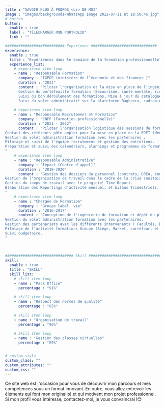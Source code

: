 ```yaml
---
title : "SAVOIR PLUS À PROPOS <br> DE MOI"
image : "images/backgrounds/WhatsApp Image 2022-07-11 at 18.50.46.jpg"
# button
button:
  enable : true
  label : "TÉLÉCHARGER MON PORTFOLIO"
  link : ""

########################### Experience ##############################
experience:
  enable : true
  title : "Expériences dans le domaine de la formation professionnelle"
  experience_list:
    # experience item loop
    - name : "Responsable Formation"
      company : "IGPDE (ministère de l’économie et des finances )"
      duration : "2022"
      content : "Piloter l'organisation et la mise en place de l'ingénierie de formation dans le respect des normes qualité Qualiopi et ISO 9001.
	  Gestion du portefeuille formation (Secourisme, santé mentale, risque incendie, handicap, risques psychosociaux et les stages d'accompagnement professionnel).
	  Suivi du bon déroulement des formations, Mise à jour du catalogue de formation.
	  Suivi du volet administratif sur la plateforme Bagheera, cadran et Galileo."
      
    # experience item loop
    - name : "Responsable Recrutement et Formation"
      company : "CNFP (Formation professionnelle)"
      duration : "2021 - 2022"
      content : "Piloter l'organisation logistique des sessions de formation sur mesure pour nos clients. 
Contact des référents pôle emploi pour la mise en place de la POEI (déclaration sur DOKELIO, KAIROS). 
Gestion du volet administration formation avec les partenaires . 
Pilotage et suivi de l'équipe recrutement et gestion des entretiens. 
Préparation et suivi des calendriers, plannings et programmes de formations.
"
    # experience item loop
    - name : "Responsable Administrative"
      company : "Impact (Centre d'appel)"
      duration : "2018-2020"
      content : "Gestion des dossiers du personnel (contrats, DPEA, congés, avertissements, procédures de licenciement,...).
Gestion de l'organisation de travail dans le cadre de la crise sanitaire.
Gestion du temps de travail avec le progiciel Time Report.
Élaboration des Reportings d'activité mensuel, et bilans Trimestriels, semestriels et annuels.
" 
    # experience item loop
    - name : "Chargée de Formation"
      company : "Groupe label' vie"
      duration : "2016-2017"
      content : "Conception de l'ingénierie de formation et dépôt du plan de formation annuel. 
Gestion du volet administration formation avec les partenaires. 
Gestion des partenariats avec les différents intervenants ( Facultés, Ecoles, département formation interne...). 
Pilotage de l'activité formations Groupe (Siège, Market, carrefour, et Atacadao). 
Suivi budgétaire.
"

    
      
############################### Skill #################################
skill:
  enable : true
  title : "SKILL"
  skill_list:
    # skill item loop
    - name : "Pack Office"
      percentage : "91%"
      
    # skill item loop
    - name : "Respect des normes de qualité"
      percentage : "85%"
      
    # skill item loop
    - name : "Organisation de travail"
      percentage : "96%"
      
    # skill item loop
    - name : "Gestion des classes virtuelles"
      percentage : "89%"


# custom style
custom_class: "" 
custom_attributes: "" 
custom_css: ""
---
```


Ce site web est l'occasion pour vous de découvrir mon parcours et mes compétences sous un format innovant. En outre, vous allez entrevoir les éléments qui font mon originalité et qui motivent mon projet professionnel. 
Si mon profil vous intéresse, contactez-moi, 
je vous convaincrai !😊